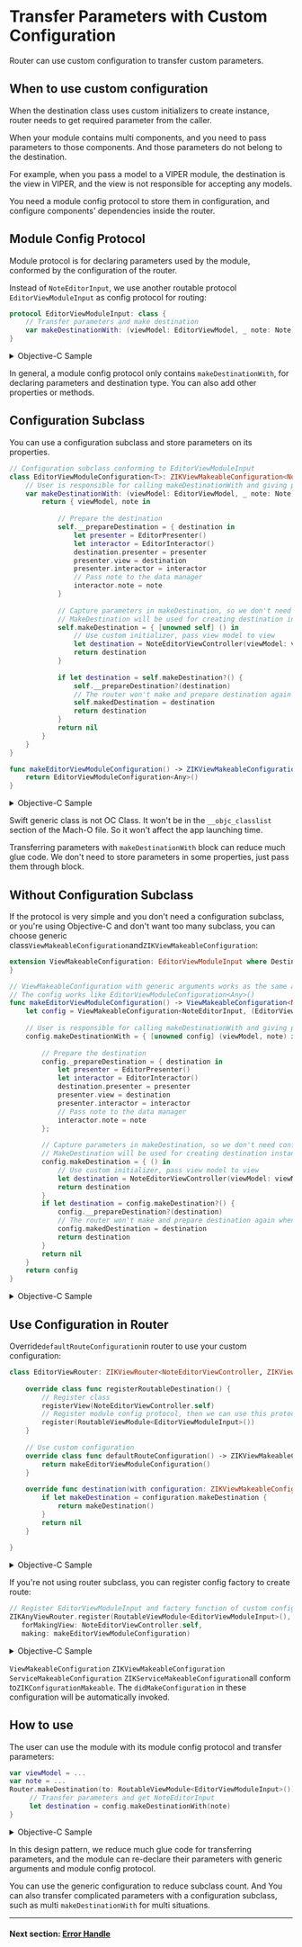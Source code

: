 # Transfer Parameters with Custom Configuration

Router can use custom configuration to transfer custom parameters.

## When to use custom configuration

When the destination class uses custom initializers to create instance, router needs to get required parameter from the caller. 

When your module contains multi components, and you need to pass parameters to those components. And those parameters do not belong to the destination. 

For example, when you pass a model to a VIPER module, the destination is the view in VIPER, and the view is not responsible for accepting any models.

You need a module config protocol to store them in configuration, and configure components' dependencies inside the router.

## Module Config Protocol

Module protocol is for declaring parameters used by the module, conformed by the configuration of the router.

Instead of  `NoteEditorInput`, we use another routable protocol `EditorViewModuleInput`  as config protocol for routing:

```swift
protocol EditorViewModuleInput: class {
    // Transfer parameters and make destination
    var makeDestinationWith: (viewModel: EditorViewModel, _ note: Note) -> NoteEditorInput? { get }
}
```

<details><summary>Objective-C Sample</summary>

```objectivec
@protocol EditorViewModuleInput <ZIKViewModuleRoutable>
 //  Transfer parameters for making destination
 @property (nonatomic, copy, readonly) id<NoteEditorInput> _Nullable(^makeDestinationWith)(EditorViewModel *viewModel, Note *note);
 @end
```

</details>

In general, a module config protocol only contains `makeDestinationWith`, for declaring parameters and destination type. You can also add other properties or methods.

## Configuration Subclass

You can use a configuration subclass and store parameters on its properties.

```swift
// Configuration subclass conforming to EditorViewModuleInput
class EditorViewModuleConfiguration<T>: ZIKViewMakeableConfiguration<NoteEditorViewController>, EditorViewModuleInput {
    // User is responsible for calling makeDestinationWith and giving parameters
    var makeDestinationWith: (viewModel: EditorViewModel, _ note: Note) -> NoteEditorInput? {
        return { viewModel, note in
                
            // Prepare the destination
            self.__prepareDestination = { destination in
                let presenter = EditorPresenter()
                let interactor = EditorInteractor()
                destination.presenter = presenter
                presenter.view = destination
                presenter.interactor = interactor
                // Pass note to the data manager
                interactor.note = note
            }
            
            // Capture parameters in makeDestination, so we don't need configuration subclass to hold the parameters
            // MakeDestination will be used for creating destination instance
            self.makeDestination = { [unowned self] () in
                // Use custom initializer, pass view model to view
                let destination = NoteEditorViewController(viewModel: viewModel)
                return destination
            }
            
            if let destination = self.makeDestination?() {
                self.__prepareDestination?(destination)
                // The router won't make and prepare destination again when perform with this configuration
                self.makedDestination = destination
                return destination
            }
            return nil
        }
    }
}

func makeEditorViewModuleConfiguration() -> ZIKViewMakeableConfiguration<NoteEditorViewController> & EditorViewModuleInput {
    return EditorViewModuleConfiguration<Any>()
}
```

<details><summary>Objective-C Sample</summary>

```objectivec
// Configuration subclass conforming to EditorViewModuleInput
@interface EditorViewModuleConfiguration: ZIKViewMakeableConfiguration<NoteEditorViewController *><EditorViewModuleInput>
@end

@implementation EditorViewModuleConfiguration

// User is responsible for calling makeDestinationWith and giving parameters
- (id<NoteEditorInput> _Nullable(^)(Note *))makeDestinationWith {
    return ^id<NoteEditorInput> _Nullable(EditorViewModel *viewModel, Note *note) {
        
        // Prepare the destination
        self._prepareDestination = ^(NoteEditorViewController *destination) {
            EditorPresenter *presenter = [EditorPresenter alloc] init];
            EditorInteractor *interactor = [EditorInteractor alloc] init];
            destination.presenter = presenter;
            presenter.view = destination;
            presenter.interactor = interactor;
            // Pass note to the data manager
            interactor.note = note;
        };
        
        // Capture parameters in makeDestination, so we don't need configuration subclass to hold the parameters
        // MakeDestination will be used for creating destination instance
        self.makeDestination = ^ NoteEditorViewController * _Nullable{
            // Use custom initializer, pass view model to view
            NoteEditorViewController *destination = [NoteEditorViewController alloc] initWithViewModel:viewModel];
            return destination;
        };
        
        // Set makedDestination so router will use this destination when performing
        self.makedDestination = self.makeDestination();
        if (self._prepareDestination) {
            self._prepareDestination(self.makedDestination);
        }
        return self.makedDestination;
    };
}

@end

ZIKViewMakeableConfiguration<NoteEditorViewController *> * makeEditorViewModuleConfiguration() {
    return [EditorViewModuleConfiguration new];
}
```

</details>

Swift generic class is not OC Class. It won't be in the `__objc_classlist` section of the Mach-O file. So it won't affect the app launching time.

Transferring parameters with `makeDestinationWith` block can reduce much glue code. We don't need to store parameters in some properties, just pass them through block.

## Without Configuration Subclass

If the protocol is very simple and you don't need a configuration subclass, or you're using Objective-C and don't want too many subclass, you can choose generic class`ViewMakeableConfiguration`and`ZIKViewMakeableConfiguration`:

```swift
extension ViewMakeableConfiguration: EditorViewModuleInput where Destination == NoteEditorInput, Constructor == (EditorViewModel, Note) -> Void {
}

// ViewMakeableConfiguration with generic arguments works as the same as  EditorViewModuleConfiguration
// The config works like EditorViewModuleConfiguration<Any>()
func makeEditorViewModuleConfiguration() -> ViewMakeableConfiguration<NoteEditorInput, (EditorViewModel, Note) -> Void> {
    let config = ViewMakeableConfiguration<NoteEditorInput, (EditorViewModel, Note) -> Void>({ _,_ in})        
    
    // User is responsible for calling makeDestinationWith and giving parameters
    config.makeDestinationWith = { [unowned config] (viewModel, note) in
                                  
        // Prepare the destination
        config._prepareDestination = { destination in
            let presenter = EditorPresenter()
            let interactor = EditorInteractor()
            destination.presenter = presenter
            presenter.view = destination
            presenter.interactor = interactor
            // Pass note to the data manager
            interactor.note = note
        };
        
        // Capture parameters in makeDestination, so we don't need configuration subclass to hold the parameters
        // MakeDestination will be used for creating destination instance
        config.makeDestination = { () in
            // Use custom initializer, pass view model to view
            let destination = NoteEditorViewController(viewModel: viewModel)            
            return destination
        }
        if let destination = config.makeDestination?() {
            config.__prepareDestination?(destination)
            // The router won't make and prepare destination again when perform with this configuration
            config.makedDestination = destination
            return destination
        }
        return nil
    }
    return config
}

```

<details><summary>Objective-C Sample</summary>

Generic class`ZIKViewMakeableConfiguration`has property`makeDestinationWith`with`id(^)()`type. `id(^)()`means the block can accept any parameters. So you can declare your custom parameters of `makeDestinationWith` in protocol.

```objectivec
// The config works like EditorViewModuleConfiguration
ZIKViewMakeableConfiguration<NoteEditorViewController *> * makeEditorViewModuleConfiguration(void) {
    ZIKViewMakeableConfiguration<NoteEditorViewController *> *config = [ZIKViewMakeableConfiguration<id<NoteEditorInput>> new];
    __weak typeof(config) weakConfig = config;        
    
    // User is responsible for calling makeDestinationWith and giving parameters
    config.makeDestinationWith = ^id<NoteEditorInput> _Nullable(EditorViewModel *viewModel, Note *note) {
        
        // Prepare the destination
        config._prepareDestination = ^(id<NoteEditorInput> destination) {
        	EditorPresenter *presenter = [EditorPresenter alloc] init];
            EditorInteractor *interactor = [EditorInteractor alloc] init];
            destination.presenter = presenter;
            presenter.view = destination;
            presenter.interactor = interactor;
            // Pass note to the data manager
            interactor.note = note;
    	};
        
        // Capture parameters in makeDestination, so we don't need configuration subclass to hold the parameters
        // MakeDestination will be used for creating destination instance
        weakConfig.makeDestination = ^ NoteEditorViewController * _Nullable{
            // Use custom initializer, pass view model to view
            NoteEditorViewController *destination = [NoteEditorViewController alloc] initWithViewModel:viewModel];            
            return destination;
        };
        // Set makedDestination so router will use this destination when performing
        weakConfig.makedDestination = weakConfig.makeDestination();
        if (weakConfig._prepareDestination) {
            weakConfig._prepareDestination(weakConfig.makedDestination);
        }
        return weakConfig.makedDestination;
    };
    return config;
}
```

</details>

## Use Configuration in Router

Override`defaultRouteConfiguration`in router to use your custom configuration:

```swift
class EditorViewRouter: ZIKViewRouter<NoteEditorViewController, ZIKViewMakeableConfiguration<NoteEditorViewController>> {
    
    override class func registerRoutableDestination() {
        // Register class
        registerView(NoteEditorViewController.self)
        // Register module config protocol, then we can use this protocol to fetch the router
        register(RoutableViewModule<EditorViewModuleInput>())
    }
    
    // Use custom configuration
    override class func defaultRouteConfiguration() -> ZIKViewMakeableConfiguration<NoteEditorViewController> {
        return makeEditorViewModuleConfiguration()
    }
    
    override func destination(with configuration: ZIKViewMakeableConfiguration<NoteEditorViewController>) -> NoteEditorViewController? {
        if let makeDestination = configuration.makeDestination {
            return makeDestination()
        }
        return nil
    }
    
}
```

<details><summary>Objective-C Sample</summary>

```swift
@interface EditorViewRouter: ZIKViewRouter<NoteEditorViewController, ZIKViewMakeableConfiguration<NoteEditorViewController *>>
@end
@implementation EditorViewRouter {

+ (void) registerRoutableDestination {
    // Register class
    [self registerView:[NoteEditorViewController class]];
    // Register module config protocol, then we can use this protocol to fetch the router
    [self registerModuleProtocol:ZIKRoutable(EditorViewModuleInput)];
}
    
// Use custom configuration
+(ZIKViewMakeableConfiguration<NoteEditorViewController *> *)defaultRouteConfiguration() {
    return makeEditorViewModuleConfiguration();
}

- (NoteEditorViewController *)destinationWithConfiguration:(ZIKViewMakeableConfiguration<NoteEditorViewController *> *)configuration {
    if (configuration.makeDestination) {
        return configuration.makeDestination();
    }
    return nil;
}

}
```

</details>

If you're not using router subclass, you can register config factory to create route:

```swift
// Register EditorViewModuleInput and factory function of custom configuration
ZIKAnyViewRouter.register(RoutableViewModule<EditorViewModuleInput>(),
   forMakingView: NoteEditorViewController.self, 
   making: makeEditorViewModuleConfiguration)

```

<details><summary>Objective-C Sample</summary>

```objectivec
// Register EditorViewModuleInput and factory function of custom configuration
[ZIKModuleViewRouter(EditorViewModuleInput)
     registerModuleProtocol:ZIKRoutable(EditorViewModuleInput)
     forMakingView:[NoteEditorViewController class]
     factory: makeEditorViewModuleConfiguration];

```

</details>

`ViewMakeableConfiguration` `ZIKViewMakeableConfiguration` `ServiceMakeableConfiguration` `ZIKServiceMakeableConfiguration`all conform to`ZIKConfigurationMakeable`. The `didMakeConfiguration` in these configuration will be automatically invoked.

## How to use

The user can use the module with its module config protocol and transfer parameters:

```swift
var viewModel = ...
var note = ...
Router.makeDestination(to: RoutableViewModule<EditorViewModuleInput>()) { (config) in
     // Transfer parameters and get NoteEditorInput
     let destination = config.makeDestinationWith(note)
}
```

<details><summary>Objective-C Sample</summary>

```objectivec
EditorViewModel *viewModel = ...
Note *note = ...
[ZIKRouterToViewModule(EditorViewModuleInput)
    performPath:ZIKViewRoutePath.showFrom(self)
    configuring:^(ZIKViewRouteConfiguration<EditorViewModuleInput> *config) {
        // Transfer parameters and get NoteEditorInput
        id<NoteEditorInput> destination = config.makeDestinationWith(note);
 }];
```

</details>

In this design pattern, we reduce much glue code for transferring parameters, and the module can re-declare their parameters with generic arguments and module config protocol.

You can use the generic configuration to reduce subclass count. And You can also transfer complicated parameters with a configuration subclass, such as multi `makeDestinationWith` for multi situations.

------

#### Next section: [Error Handle](ErrorHandle.md)